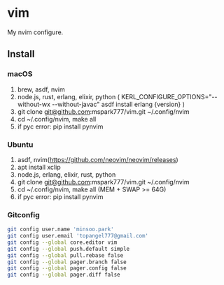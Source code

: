 # vim

My nvim configure.

## Install

### macOS
1. brew, asdf, nvim
2. node.js, rust, erlang, elixir, python ( KERL_CONFIGURE_OPTIONS="--without-wx --without-javac" asdf install erlang {version} )
3. git clone git@github.com:mspark777/vim.git ~/.config/nvim
4. cd ~/.config/nvim, make all
5. if pyc error: pip install pynvim

### Ubuntu
1. asdf, nvim(https://github.com/neovim/neovim/releases)
2. apt install xclip
3. node.js, erlang, elixir, rust, python
3. git clone git@github.com:mspark777/vim.git ~/.config/nvim
4. cd ~/.config/nvim, make all (MEM + SWAP >= 64G)
5. if pyc error: pip install pynvim

### Gitconfig
```sh
git config user.name 'minsoo.park'
git config user.email 'topangel777@gmail.com'
git config --global core.editor vim
git config --global push.default simple
git config --global pull.rebase false
git config --global pager.branch false
git config --global pager.config false
git config --global pager.diff false
```